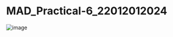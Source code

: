 # MAD_Practical-6_22012012024

![image](https://github.com/AbhayHingrajiya/MAD_Practical-6_22012012024/assets/104710277/20db937a-9ca5-4822-a64b-5ce110cb7c3f)
